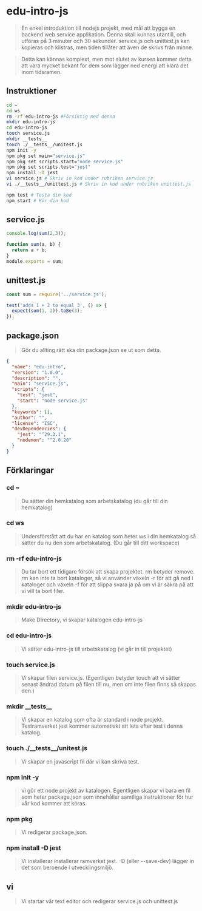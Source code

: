 # edu-intro-js

> En enkel introduktion till nodejs projekt, med mål att bygga en backend web service applikation.
> Denna skall kunnas utantill, och utföras på 3 minuter och 30 sekunder.
> service.js och unittest.js kan kopieras och klistras, men tiden tillåter att även de skrivs från minne.

> Detta kan kännas komplext, men mot slutet av kursen kommer detta att vara mycket bekant för dem som lägger ned energi att klara det inom tidsramen.

## Instruktioner

```bash
cd ~
cd ws
rm -rf edu-intro-js #Försiktig med denna
mkdir edu-intro-js
cd edu-intro-js
touch service.js
mkdir __tests__
touch ./__tests__/unitest.js
npm init -y
npm pkg set main="service.js"
npm pkg set scripts.start="node service.js" 
npm pkg set scripts.test="jest"
npm install -D jest
vi service.js # Skriv in kod under rubriken service.js
vi ./__tests__/unittest.js # Skriv in kod under rubriken unittest.js

npm test # Testa din kod
npm start # Kör din kod
```

## service.js

```js
console.log(sum(2,3));

function sum(a, b) {
  return a + b;
}
module.exports = sum;
```
 
## unittest.js

```js
const sum = require('../service.js');

test('adds 1 + 2 to equal 3', () => {
  expect(sum(1, 2)).toBe(3);
});
```

## package.json

> Gör du allting rätt ska din package.json se ut som detta.

```json
{
  "name": "edu-intro",
  "version": "1.0.0",
  "description": "",
  "main": "service.js",
  "scripts": {
    "test": "jest",
    "start": "node service.js"
  },
  "keywords": [],
  "author": "",
  "license": "ISC",
  "devDependencies": {
    "jest": "^29.3.1",
    "nodemon": "^2.0.20"
  }
}
```

## Förklaringar

### cd ~

> Du sätter din hemkatalog som arbetskatalog (du går till din hemkatalog)

### cd ws

> Undersförstått att du har en katalog som heter ws i din hemkatalog så sätter du nu den som arbetskatalog. (Du går till ditt workspace)

### rm -rf edu-intro-js

> Du tar bort ett tidigare försök att skapa projektet. 
> rm betyder remove.
> rm kan inte ta bort kataloger, så vi använder växeln -r för att gå ned i kataloger och växeln -f för att slippa svara ja på om vi är säkra på att vi vill ta bort filer.

### mkdir edu-intro-js

> Make DIrectory, vi skapar katalogen edu-intro-js

### cd edu-intro-js

> Vi sätter edu-intro-js till arbetskatalog (vi går in till projektet)

### touch service.js

> Vi skapar filen service.js. (Egentligen betyder touch att vi sätter senast ändrad datum på filen till nu, men om inte filen finns så skapas den.)

### mkdir \_\_tests\_\_

> Vi skapar en katalog som ofta är standard i node projekt. Testramverket jest kommer automatiskt att leta efter test i denna katalog.

### touch ./\_\_tests\_\_/unitest.js

> Vi skapar en javascript fil där vi kan skriva test.

### npm init -y

> vi gör ett node projekt av katalogen. Egentligen skapar vi bara en fil som heter package.json som innehåller samtliga instruktioner för hur vår kod kommer att köras.

### npm pkg

> Vi redigerar package.json.

### npm install -D jest

> Vi installerar installerar ramverket jest. -D (eller --save-dev) lägger in det som beroende i utvecklingsmiljö.

## vi

> Vi startar vår text editor och redigerar service.js och unittest.js
